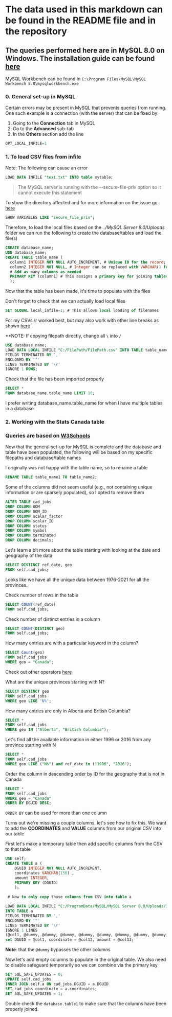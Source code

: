 # The data used in this markdown can be found in the README file and in the repository

## The queries performed here are in MySQL 8.0 on Windows. The installation guide can be found [here](https://dev.mysql.com/doc/refman/8.0/en/windows-installation.html)

MySQL Workbench can be found in ```C:\Program Files\MySQL\MySQL Workbench 8.0\mysqlworkbench.exe```

### 0. General set-up in MySQL

Certain errors may be present in MySQL that prevents queries from running. One such example is a connection (with the server) that can be fixed by:
1. Going to the **Connection** tab in MySQL
2. Go to the **Advanced** sub-tab
3. In the **Others** section add the line 
```sql 
OPT_LOCAL_INFILE=1
```

### 1. To load CSV files from infile

Note: The following can cause an error
```sql
LOAD DATA INFILE "text.txt" INTO table mytable;
```
> The MySQL server is running with the --secure-file-priv option so it cannot execute this statement

To show the directory affected and for more information on the issue go [here](https://stackoverflow.com/questions/32737478/how-should-i-resolve-secure-file-priv-in-mysql)
```sql
SHOW VARIABLES LIKE "secure_file_priv";
``` 

Therefore, to load the local files based on  the *../MySQL Server 8.0/Uploads* folder we can run the following to create the database/tables and load the file(s)
```sql
CREATE database_name;
USE database_name;
CREATE TABLE table_name (
  column1 INTEGER NOT NULL AUTO_INCREMENT, # Unique ID for the record; column1 will be assigned a unique value if new entries added
  column2 INTEGER NOT NULL, # Integer can be replaced with VARCHAR() for text, replace the () with a value depending on length of the text
  # Add as many columns as needed
  PRIMARY KEY (column1) # This assigns a primary key for joining tables 
  );
```

Now that the table has been made, it's time to populate with the files

Don't forget to check that we can actually load local files
```sql
SET GLOBAL local_infile=1; # This allows local loading of filenames
```

For my CSVs \r worked best, but may also work with other line breaks as shown [here](https://stackoverflow.com/questions/44519478/in-file-csv-to-import-in-table-mysql-for-new-line-is-better-use-n-r-or-r)

**NOTE: If copying filepath directly, change all ```\``` into ```/```

```sql
USE database_name; 
LOAD DATA LOCAL INFILE "C:/FilePath/FilePath.csv" INTO TABLE table_name
FIELDS TERMINATED BY ','
ENCLOSED BY '"'
LINES TERMINATED BY '\r' 
IGNORE 1 ROWS;
```


Check that the file has been imported properly
```sql
SELECT *
FROM database_name.table_name LIMIT 10; 
```
I prefer writing database_name.table_name for when I have multiple tables in a database

### 2. Working with the Stats Canada table

### Queries are based on [W3Schools](https://www.w3schools.com/sql/)

Now that the general set-up for MySQL is complete and the database and table have been populated, the following will be based on my specific filepaths and database/table names

I originally was not happy with the table name, so to rename a table
```sql
RENAME TABLE table_name1 TO table_name2;
```

Some of the columns did not seem useful (e.g., not containing unique information or are sparsely populated), so I opted to remove them
```sql
ALTER TABLE cad_jobs
DROP COLUMN UOM
DROP COLUMN UOM_ID
DROP COLUMN scalar_factor
DROP COLUMN scalar_ID
DROP COLUMN status
DROP COLUMN symbol
DROP COLUMN terminated
DROP COLUMN decimals;
```

Let's learn a bit more about the table starting with looking at the date and geography of the data
```sql
SELECT DISTINCT ref_date, geo
FROM self.cad_jobs;
```
Looks like we have all the unique data between 1976-2021 for all the provinces. 

Check number of rows in the table
```sql
SELECT COUNT(ref_date)
FROM self.cad_jobs;
```

Check number of distinct entries in a column
```sql
SELECT COUNT(DISTINCT geo)
FROM self.cad_jobs;
```

How many entries are with a particular keyword in the column?
```sql
SELECT Count(geo)
FROM self.cad_jobs
WHERE geo = "Canada";
```
Check out other operators [here](https://www.w3schools.com/sql/sql_where.asp)

What are the unique provinces starting with N?
```sql
SELECT DISTINCT geo
FROM self.cad_jobs
WHERE geo LIKE 'N%';
```

How many entries are only in Alberta and British Columbia?
```sql
SELECT *
FROM self.cad_jobs
WHERE geo IN ("Alberta", "British Columbia");
```

Let's find all the available information in either 1996 or 2016 from any province starting with N
```sql
SELECT *
FROM self.cad_jobs
WHERE geo LIKE ("N%") and ref_date in ("1996", "2016");
```

Order the column in descending order by ID for the geography that is not in Canada
```sql
SELECT *
FROM self.cad_jobs
WHERE geo = "Canada"
ORDER BY DGUID DESC;
```
```ORDER BY``` can be used for more than one column

Turns out we're missing a couple columns, let's see how to fix this. We want to add the **COORDINATES** and **VALUE** columns from our original CSV into our table

First let's make a temporary table then add specific columns from the CSV to that table
```sql
USE self;
CREATE TABLE a (
    DGUID INTEGER NOT NULL AUTO_INCREMENT,
    coordinates VARCHAR(150) ,
    amount INTEGER,
    PRIMARY KEY (DGUID)
    );
 
 # Now to only copy those columns from CSV into table a

LOAD DATA LOCAL INFILE "C:/ProgramData/MySQL/MySQL Server 8.0/Uploads/14100027.csv"
INTO TABLE a
FIELDS TERMINATED BY ','
ENCLOSED BY '"'
LINES TERMINATED BY '\r'
IGNORE 1 LINES
(@col1, @dummy, @dummy, @dummy, @dummy, @dummy, @dummy, @dummy, @dummy, @dummy, @dummy, @col12, @col13, @dummy, @dummy, @dummy, @dummy)
set DGUID = @col1, coordinate = @col12, amount = @col13;
```
**Note**: that the ```@dummy``` bypasses the other columns

Now let's add empty columns to populate in the original table. We also need to disable safeguard temporarily so we can combine via the primary key
```sql
SET SQL_SAFE_UPDATES = 0;
UPDATE self.cad_jobs 
INNER JOIN self.a ON cad_jobs.DGUID = a.DGUID
SET cad_jobs.coordinate = a.coordinates; 
SET SQL_SAFE_UPDATES = 1;
```

Double check the ```database.table1``` to make sure that the columns have been properly joined.

